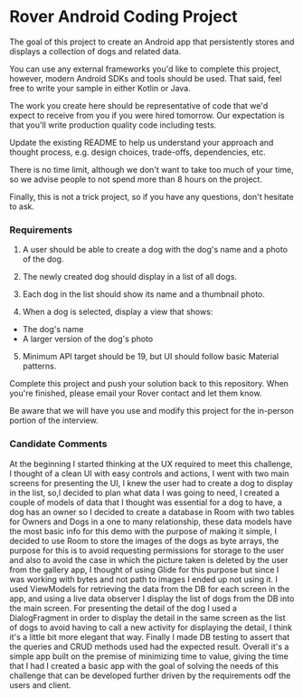 # Rover Android Coding Project

The goal of this project to create an Android app that persistently stores and displays a collection of dogs and related data.

You can use any external frameworks you'd like to complete this project, however, modern Android SDKs and tools should be used. That said, feel free to write your sample in either Kotlin or Java.

The work you create here should be representative of code that we'd expect to receive from you if you were hired tomorrow. Our expectation is that you'll write production quality code including tests.

Update the existing README to help us understand your approach and thought process, e.g. design choices, trade-offs, dependencies, etc.

There is no time limit, although we don't want to take too much of your time, so we advise people to not spend more than 8 hours on the project.

Finally, this is not a trick project, so if you have any questions, don't hesitate to ask.


### Requirements

1. A user should be able to create a dog with the dog's name and a photo of the dog.

2. The newly created dog should display in a list of all dogs.

3. Each dog in the list should show its name and a thumbnail photo.

4. When a dog is selected, display a view that shows:
  - The dog's name
  - A larger version of the dog's photo

5. Minimum API target should be 19, but UI should follow basic Material patterns.


Complete this project and push your solution back to this repository.
When you're finished, please email your Rover contact and let them know.

Be aware that we will have you use and modify this project for the in-person portion of the interview.

### Candidate Comments

At the beginning I started thinking at the UX required to meet this challenge, I thought of a clean
UI with easy controls and actions, I went with two main screens for presenting the UI, I knew the
user had to create a dog to display in the list, so,I decided to plan what data I was going to need,
I created a couple of models of data that I thought was essential for a dog to have, a dog has an
owner so I decided to create a database in Room with two tables for Owners and Dogs in a one to many
relationship, these data models have the most basic info for this demo with the purpose of making it
simple, I decided to use Room to store the images of the dogs as byte arrays, the purpose for this
is to avoid requesting permissions for storage to the user and also to avoid the case in which the
picture taken is deleted by the user from the gallery app, I thought of using Glide for this purpose
but since I was working with bytes and not path to images I ended up not using it.
I used ViewModels for retrieving the data from the DB for each screen in the app, and using a live
data observer I display the list of dogs from the DB into the main screen.
For presenting the detail of the dog I used a DialogFragment in order to display the detail in the
same screen as the list of dogs to avoid having to call a new activity for displaying the detail, I
think it's a little bit more elegant that way.
Finally I made DB testing to assert that the queries and CRUD methods used had the expected result.
Overall it's a simple app built on the premise of minimizing time to value, giving the time that I
had I created a basic app with the goal of solving the needs of this challenge that can be developed
further driven by the requirements odf the users and client.